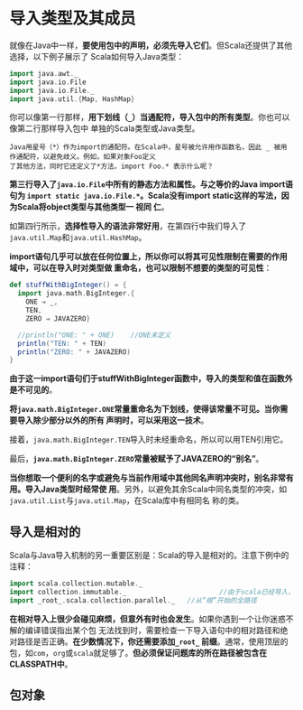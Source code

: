 导入类型及其成员
===================================================================================
就像在Java中一样，**要使用包中的声明，必须先导入它们**。但Scala还提供了其他选择，以下例子展示了
Scala如何导入Java类型：
```scala
import java.awt._
import java.io.File
import java.io.File._
import java.util.{Map, HashMap}
```
你可以像第一行那样，**用下划线（`_`）当通配符，导入包中的所有类型**。你也可以像第二行那样导入包中
单独的Scala类型或Java类型。
```
Java用星号（*）作为import的通配符。在Scala中，星号被允许用作函数名，因此 _ 被用作通配符，以避免歧义。例如，如果对象Foo定义
了其他方法，同时它还定义了*方法，import Foo.* 表示什么呢？
```
**第三行导入了`java.io.File`中所有的静态方法和属性。与之等价的Java import语句为
`import static java.io.File.*`。Scala没有import static这样的写法，因为Scala将object类型与其他类型一 视同
仁**。

如第四行所示，**选择性导入的语法非常好用**，在第四行中我们导入了`java.util.Map`和`java.util.HashMap`。

**import语句几乎可以放在任何位置上，所以你可以将其可见性限制在需要的作用域中，可以在导入时对类型做
重命名，也可以限制不想要的类型的可见性**：
```scala
def stuffWithBigInteger() = {
  import java.math.BigInteger.{
    ONE ⇒ _,
    TEN,
    ZERO ⇒ JAVAZERO}

  //println("ONE: " + ONE)    //ONE未定义
  println("TEN: " + TEN)
  println("ZERO: " + JAVAZERO)
}
```
**由于这一import语句们于stuffWithBigInteger函数中，导入的类型和值在函数外是不可见的**。

**将`java.math.BigInteger.ONE`常量重命名为下划线，使得该常量不可见。当你需要导入除少部分以外的所有
声明时，可以采用这一技术**。

接着，`java.math.BigInteger.TEN`导入时未经重命名，所以可以用TEN引用它。

最后，**`java.math.BigInteger.ZERO`常量被赋予了JAVAZERO的“别名”**。

**当你想取一个便利的名字或避免与当前作用域中其他同名声明冲突时，别名非常有用。导入Java类型时经常使
用**。另外，以避免其余Scala中同名类型的冲突，如`java.util.List`与`java.util.Map`，在Scala库中有相同名
称的类。

## 导入是相对的
Scala与Java导入机制的另一重要区别是：Scala的导入是相对的。注意下例中的注释：
```scala
import scala.collection.mutable._
import collection.immutable._                       //由于scala已经导入，不需要给出全路径
import _root_.scala.collection.parallel._   //从“根”开始的全路径
```
**在相对导入上很少会碰见麻烦，但意外有时也会发生**。如果你遇到一个让你迷惑不解的编译错误指出某个包
无法找到时，需要检查一下导入语句中的相对路径和绝对路径是否正确。**在少数情况下，你还需要添加`_root_`
前缀**。通常，使用顶层的包，如`com`，`org`或`scala`就足够了。**但必须保证问题库的所在路径被包含在
CLASSPATH中**。

## 包对象




